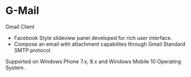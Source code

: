 # G-Mail
Gmail Client
- Facebook Style slideview panel developed for rich user interface.
- Compose an email with attachment capabilites through Gmail Standard SMTP protocol.

Supported on Windows Phone 7.x, 8.x and Windows Mobile 10 Operating System.
